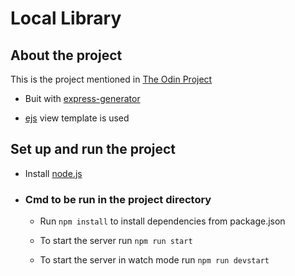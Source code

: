 # Local Library

## About the project

This is the project mentioned in [The Odin Project](https://www.theodinproject.com/courses/nodejs/lessons/mini-message-board)

- Buit with [express-generator](https://expressjs.com/en/starter/generator.html)

- [ejs](https://ejs.co/) view template is used

## Set up and run the project

- Install [node.js](https://nodejs.org/en/)
- ### Cmd to be run in the project directory

  - Run `npm install` to install dependencies from package.json

  - To start the server run `npm run start`

  - To start the server in watch mode run `npm run devstart`
